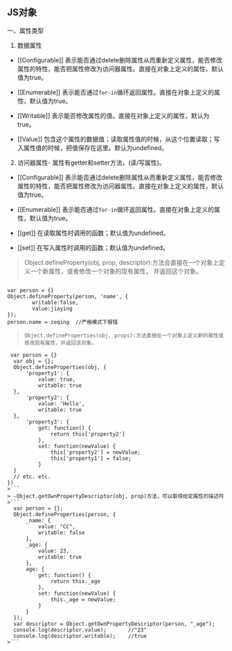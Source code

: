 ## JS对象
一、属性类型

1. 数据属性
 - [[Configurable]]
  表示能否通过delete删除属性从而重新定义属性，能否修改属性的特性，能否把属性修改为访问器属性。直接在对象上定义的属性，默认值为true。

 - [[Enumerable]]
  表示能否通过`for-in`循环返回属性。直接在对象上定义的属性，默认值为true。

 - [[Writable]]
  表示能否修改属性的值。直接在对象上定义的属性，默认为true。
  
 - [[Value]]
  包含这个属性的数据值；读取属性值的时候，从这个位置读取；写入属性值的时候，把值保存在这里。默认为undefined。

2. 访问器属性- 属性有getter和setter方法，(读/写属性)。
 - [[Configurable]]
  表示能否通过delete删除属性从而重新定义属性，能否修改属性的特性，能否把属性修改为访问器属性。直接在对象上定义的属性，默认值为true。

 - [[Enumerable]]
  表示能否通过`for-in`循环返回属性。直接在对象上定义的属性，默认值为true。

 - [[get]]
  在读取属性时调用的函数；默认值为undefined。
  
 - [[set]]
  在写入属性时调用的函数；默认值为undefined。

 > Object.defineProperty(obj, prop, descriptor):方法会直接在一个对象上定义一个新属性，或者修改一个对象的现有属性， 并返回这个对象。
  >```
    var person = {}
    Object.defineProperty(person, 'name', {
	        writable:false,
	        value:jiaying
	});
	person.name = zeqing  //严格模式下报错 
  >```
  >Object.defineProperties(obj, props):方法直接在一个对象上定义新的属性或修改现有属性，并返回该对象。
  ```
   var person = {}
    var obj = {};
    Object.defineProperties(obj, {
        'property1': {
            value: true,
            writable: true
    },
        'property2': {
            value: 'Hello',
            writable: true
    }, 
        'property3': {
            get: function() {
                return this['property2']
            },
            set: function(newValue) {
                this['property2'] = newValue;
                this['property1'] = false;
            }
    }
    // etc. etc.
  })
  >```
  > -Object.getOwnPropertyDescriptor(obj, prop)方法，可以取得给定属性的描述符
  >```
    var person = {};
    Object.defineProperties(person, {
        _name: {
            value: "CC",
            writable: false
        },
        _age: {
            value: 23,
            writable: true
        },
        age: {
            get: function() {
                return this._age
            },
            set: function(newValue) {
                this._age = newValue;
            }
        }     
    });
    var descriptor = Object.getOwnPropertyDescriptor(person, "_age");
    console.log(descriptor.value);       //"23"
    console.log(descriptor.writable);    //true
  >```
